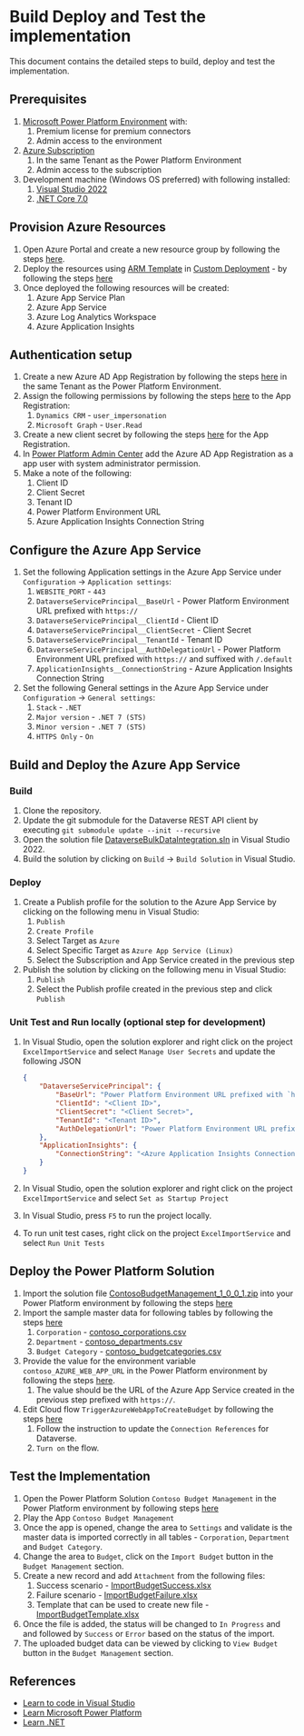 # Build Deploy and Test the implementation

This document contains the detailed steps to build, deploy and test the implementation.

## Prerequisites

1. [Microsoft Power Platform Environment](https://learn.microsoft.com/en-us/power-platform/admin/environments-overview) with:
    1. Premium license for premium connectors
    1. Admin access to the environment
1. [Azure Subscription](https://azure.microsoft.com/en-in/free/)
    1. In the same Tenant as the Power Platform Environment
    1. Admin access to the subscription
1. Development machine (Windows OS preferred) with following installed:
    1. [Visual Studio 2022](https://visualstudio.microsoft.com/vs/)
    1. [.NET Core 7.0](https://dotnet.microsoft.com/en-us/download/dotnet/7.0)

## Provision Azure Resources

1. Open Azure Portal and create a new resource group by following the steps [here](https://learn.microsoft.com/en-us/azure/azure-resource-manager/management/manage-resource-groups-portal#create-resource-groups).
1. Deploy the resources using [ARM Template](../IaC/arm_template.json) in [Custom Deployment](https://portal.azure.com/#create/Microsoft.Template) - by following the steps [here](https://learn.microsoft.com/en-us/azure/azure-resource-manager/templates/deploy-portal#deploy-resources-from-custom-template)
1. Once deployed the following resources will be created:
    1. Azure App Service Plan
    1. Azure App Service
    1. Azure Log Analytics Workspace
    1. Azure Application Insights

## Authentication setup

1. Create a new Azure AD App Registration by following the steps [here](https://learn.microsoft.com/en-us/azure/active-directory/develop/quickstart-register-app) in the same Tenant as the Power Platform Environment.
1. Assign the following permissions by following the steps [here](https://learn.microsoft.com/en-us/azure/active-directory/develop/quickstart-configure-app-access-web-apis#add-permissions-to-access-your-web-api) to the App Registration:
    1. `Dynamics CRM` - `user_impersonation`
    1. `Microsoft Graph` - `User.Read`
1. Create a new client secret by following the steps [here](https://learn.microsoft.com/en-us/azure/active-directory/develop/quickstart-register-app#add-credentials) for the App Registration.
1. In [Power Platform Admin Center](https://admin.powerplatform.microsoft.com/) add the Azure AD App Registration as a app user with system administrator permission.
1. Make a note of the following:
    1. Client ID
    1. Client Secret
    1. Tenant ID
    1. Power Platform Environment URL
    1. Azure Application Insights Connection String

## Configure the Azure App Service

1. Set the following Application settings in the Azure App Service under `Configuration` -> `Application settings`:
    1. `WEBSITE_PORT` - `443`
    1. `DataverseServicePrincipal__BaseUrl` - Power Platform Environment URL prefixed with `https://`
    1. `DataverseServicePrincipal__ClientId` - Client ID
    1. `DataverseServicePrincipal__ClientSecret` - Client Secret
    1. `DataverseServicePrincipal__TenantId` - Tenant ID
    1. `DataverseServicePrincipal__AuthDelegationUrl` - Power Platform Environment URL prefixed with `https://` and suffixed with `/.default`
    1. `ApplicationInsights__ConnectionString` - Azure Application Insights Connection String
1. Set the following General settings in the Azure App Service under `Configuration` -> `General settings`:
    1. `Stack` - `.NET`
    1. `Major version` - `.NET 7 (STS)`
    1. `Minor version` - `.NET 7 (STS)`
    1. `HTTPS Only` - `On`

## Build and Deploy the Azure App Service

### Build

1. Clone the repository.
1. Update the git submodule for the Dataverse REST API client by executing `git submodule update --init --recursive`
1. Open the solution file [DataverseBulkDataIntegration.sln](../DataverseBulkDataIntegration/DataverseBulkDataIntegration.sln) in Visual Studio 2022.
1. Build the solution by clicking on `Build` -> `Build Solution` in Visual Studio.

### Deploy

1. Create a Publish profile for the solution to the Azure App Service by clicking on the following menu in Visual Studio:
    1. `Publish`
    1. `Create Profile`
    1. Select Target as `Azure`
    1. Select Specific Target as `Azure App Service (Linux)`
    1. Select the Subscription and App Service created in the previous step
1. Publish the solution by clicking on the following menu in Visual Studio:
    1. `Publish`
    1. Select the Publish profile created in the previous step and click `Publish`

### Unit Test and Run locally (optional step for development)

1. In Visual Studio, open the solution explorer and right click on the project `ExcelImportService` and select `Manage User Secrets` and update the following JSON

    ```json
    {
        "DataverseServicePrincipal": {
            "BaseUrl": "Power Platform Environment URL prefixed with `https://`",
            "ClientId": "<Client ID>",
            "ClientSecret": "<Client Secret>",
            "TenantId": "<Tenant ID>",
            "AuthDelegationUrl": "Power Platform Environment URL prefixed with `https://` and suffixed with `/.default`"
        },
        "ApplicationInsights": {
            "ConnectionString": "<Azure Application Insights Connection String>"
        }
    }
    ```

1. In Visual Studio, open the solution explorer and right click on the project `ExcelImportService` and select `Set as Startup Project`
1. In Visual Studio, press `F5` to run the project locally.
1. To run unit test cases, right click on the project `ExcelImportService` and select `Run Unit Tests`

## Deploy the Power Platform Solution

1. Import the solution file [ContosoBudgetManagement_1_0_0_1.zip](../PowerPlatform/solution/ContosoBudgetManagement_1_0_0_1.zip) into your Power Platform environment by following the steps [here](https://learn.microsoft.com/en-us/power-apps/maker/data-platform/import-update-export-solutions)
1. Import the sample master data for following tables by following the steps [here](https://learn.microsoft.com/en-us/power-apps/maker/data-platform/data-platform-import-export#import-the-file)
    1. `Corporation` -  [contoso_corporations.csv](../PowerPlatform/data/contoso_corporations.csv)
    1. `Department` -  [contoso_departments.csv](../PowerPlatform/data/contoso_departments.csv)
    1. `Budget Category` -  [contoso_budgetcategories.csv](../PowerPlatform/data/contoso_budgetcategories.csv)
1. Provide the value for the environment variable `contoso_AZURE_WEB_APP_URL` in the Power Platform environment by following the steps [here](https://learn.microsoft.com/en-us/power-apps/maker/data-platform/environmentvariables#enter-new-values-while-importing-solutions).
    1. The value should be the URL of the Azure App Service created in the previous step prefixed with `https://`.
1. Edit Cloud flow `TriggerAzureWebAppToCreateBudget` by following the steps [here](https://learn.microsoft.com/en-us/power-automate/edit-solution-aware-flow)
    1. Follow the instruction to update the `Connection References` for Dataverse.
    1. `Turn on` the flow.

## Test the Implementation

1. Open the Power Platform Solution `Contoso Budget Management` in the Power Platform environment by following steps [here](https://learn.microsoft.com/en-us/power-apps/maker/data-platform/solutions-overview)
1. Play the App `Contoso Budget Management`
1. Once the app is opened, change the area to `Settings` and validate is the master data is imported correctly in all tables - `Corporation`, `Department` and `Budget Category`.
1. Change the area to `Budget`, click on the `Import Budget` button in the `Budget Management` section.
1. Create a new record and add `Attachment` from the following files:
    1. Success scenario - [ImportBudgetSuccess.xlsx](../PowerPlatform/sample/ImportBudgetSuccess.xlsx)
    1. Failure scenario - [ImportBudgetFailure.xlsx](../PowerPlatform/sample/ImportBudgetFailure.xlsx)
    1. Template that can be used to create new file - [ImportBudgetTemplate.xlsx](../PowerPlatform/sample/ImportBudgetTemplate.xlsx)
1. Once the file is added, the status will be changed to `In Progress` and and followed by `Success` or `Error` based on the status of the import.
1. The uploaded budget data can be viewed by clicking to `View Budget` button in the `Budget Management` section.

## References

* [Learn to code in Visual Studio](https://visualstudio.microsoft.com/vs/getting-started/)
* [Learn Microsoft Power Platform](https://learn.microsoft.com/en-us/training/powerplatform/)
* [Learn .NET](https://dotnet.microsoft.com/en-us/learn)
